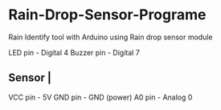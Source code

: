 # Rain-Drop-Sensor-Programe
Rain Identify tool with Arduino using Rain drop sensor module

LED pin - Digital 4
Buzzer pin - Digital 7

Sensor    |
---------
VCC pin - 5V
GND pin - GND (power)
A0 pin - Analog 0
